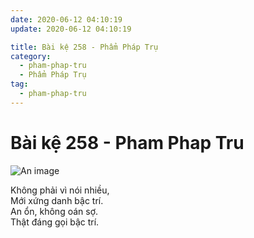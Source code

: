 ```yaml
---
date: 2020-06-12 04:10:19
update: 2020-06-12 04:10:19

title: Bài kệ 258 - Phẩm Pháp Trụ
category:
  - pham-phap-tru
  - Phẩm Pháp Trụ
tag:
  - pham-phap-tru
---
```


# Bài kệ 258 - Pham Phap Tru

![An image](/img/pham-phap-tru/pham-phap-tru-258.jpg)

Không phải vì nói nhiều,<br>Mới xứng danh bậc trí.<br>An ổn, không oán sợ.<br>Thật đáng gọi bậc trí.<br>
